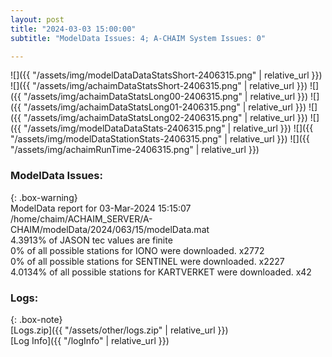 ```yaml
---
layout: post
title: "2024-03-03 15:00:00"
subtitle: "ModelData Issues: 4; A-CHAIM System Issues: 0"

---
```


![]({{ "/assets/img/modelDataDataStatsShort-2406315.png" | relative_url }})
![]({{ "/assets/img/achaimDataStatsShort-2406315.png" | relative_url }})
![]({{ "/assets/img/achaimDataStatsLong00-2406315.png" | relative_url }})
![]({{ "/assets/img/achaimDataStatsLong01-2406315.png" | relative_url }})
![]({{ "/assets/img/achaimDataStatsLong02-2406315.png" | relative_url }})
![]({{ "/assets/img/modelDataDataStats-2406315.png" | relative_url }})
![]({{ "/assets/img/modelDataStationStats-2406315.png" | relative_url }})
![]({{ "/assets/img/achaimRunTime-2406315.png" | relative_url }})


### ModelData Issues:  
  
{: .box-warning}  
 ModelData report for 03-Mar-2024 15:15:07   
 /home/chaim/ACHAIM_SERVER/A-CHAIM/modelData/2024/063/15/modelData.mat   
 4.3913% of JASON tec values are finite   
 0% of all possible stations for IONO were downloaded. x2772   
 0% of all possible stations for SENTINEL were downloaded. x2227   
 4.0134% of all possible stations for KARTVERKET were downloaded. x42   
  


### Logs:  
  
{: .box-note}  
[Logs.zip]({{ "/assets/other/logs.zip" | relative_url }})  
[Log Info]({{ "/logInfo" | relative_url }})  
